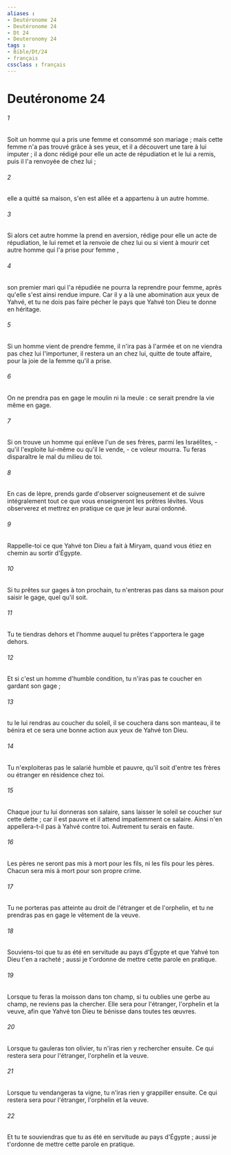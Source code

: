 ```yaml
---
aliases : 
- Deutéronome 24
- Deutéronome 24
- Dt 24
- Deuteronomy 24
tags : 
- Bible/Dt/24
- français
cssclass : français
---
```


# Deutéronome 24

###### 1
Soit un homme qui a pris une femme et consommé son mariage ; mais cette femme n'a pas trouvé grâce à ses yeux, et il a découvert une tare à lui imputer ; il a donc rédigé pour elle un acte de répudiation et le lui a remis, puis il l'a renvoyée de chez lui ; 
###### 2
elle a quitté sa maison, s'en est allée et a appartenu à un autre homme. 
###### 3
Si alors cet autre homme la prend en aversion, rédige pour elle un acte de répudiation, le lui remet et la renvoie de chez lui ou si vient à mourir cet autre homme qui l'a prise pour femme , 
###### 4
son premier mari qui l'a répudiée ne pourra la reprendre pour femme, après qu'elle s'est ainsi rendue impure. Car il y a là une abomination aux yeux de Yahvé, et tu ne dois pas faire pécher le pays que Yahvé ton Dieu te donne en héritage. 
###### 5
Si un homme vient de prendre femme, il n'ira pas à l'armée et on ne viendra pas chez lui l'importuner, il restera un an chez lui, quitte de toute affaire, pour la joie de la femme qu'il a prise. 
###### 6
On ne prendra pas en gage le moulin ni la meule : ce serait prendre la vie même en gage. 
###### 7
Si on trouve un homme qui enlève l'un de ses frères, parmi les Israélites, - qu'il l'exploite lui-même ou qu'il le vende, - ce voleur mourra. Tu feras disparaître le mal du milieu de toi. 
###### 8
En cas de lèpre, prends garde d'observer soigneusement et de suivre intégralement tout ce que vous enseigneront les prêtres lévites. Vous observerez et mettrez en pratique ce que je leur aurai ordonné. 
###### 9
Rappelle-toi ce que Yahvé ton Dieu a fait à Miryam, quand vous étiez en chemin au sortir d'Égypte. 
###### 10
Si tu prêtes sur gages à ton prochain, tu n'entreras pas dans sa maison pour saisir le gage, quel qu'il soit. 
###### 11
Tu te tiendras dehors et l'homme auquel tu prêtes t'apportera le gage dehors. 
###### 12
Et si c'est un homme d'humble condition, tu n'iras pas te coucher en gardant son gage ; 
###### 13
tu le lui rendras au coucher du soleil, il se couchera dans son manteau, il te bénira et ce sera une bonne action aux yeux de Yahvé ton Dieu. 
###### 14
Tu n'exploiteras pas le salarié humble et pauvre, qu'il soit d'entre tes frères ou étranger en résidence chez toi. 
###### 15
Chaque jour tu lui donneras son salaire, sans laisser le soleil se coucher sur cette dette ; car il est pauvre et il attend impatiemment ce salaire. Ainsi n'en appellera-t-il pas à Yahvé contre toi. Autrement tu serais en faute. 
###### 16
Les pères ne seront pas mis à mort pour les fils, ni les fils pour les pères. Chacun sera mis à mort pour son propre crime. 
###### 17
Tu ne porteras pas atteinte au droit de l'étranger et de l'orphelin, et tu ne prendras pas en gage le vêtement de la veuve. 
###### 18
Souviens-toi que tu as été en servitude au pays d'Égypte et que Yahvé ton Dieu t'en a racheté ; aussi je t'ordonne de mettre cette parole en pratique. 
###### 19
Lorsque tu feras la moisson dans ton champ, si tu oublies une gerbe au champ, ne reviens pas la chercher. Elle sera pour l'étranger, l'orphelin et la veuve, afin que Yahvé ton Dieu te bénisse dans toutes tes œuvres. 
###### 20
Lorsque tu gauleras ton olivier, tu n'iras rien y rechercher ensuite. Ce qui restera sera pour l'étranger, l'orphelin et la veuve. 
###### 21
Lorsque tu vendangeras ta vigne, tu n'iras rien y grappiller ensuite. Ce qui restera sera pour l'étranger, l'orphelin et la veuve. 
###### 22
Et tu te souviendras que tu as été en servitude au pays d'Égypte ; aussi je t'ordonne de mettre cette parole en pratique. 
